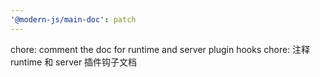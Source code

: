 ```yaml
---
'@modern-js/main-doc': patch
---
```


chore: comment the doc for runtime and server plugin hooks
chore: 注释 runtime 和 server 插件钩子文档

